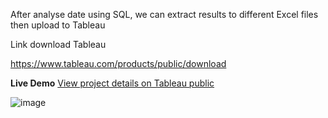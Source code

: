 After analyse date using SQL, we can extract results to different Excel files then upload to Tableau

Link download Tableau 

https://www.tableau.com/products/public/download

**Live Demo**
[View project details on Tableau public](https://public.tableau.com/views/GlobaldataonconfirmedCOVID-19deaths/Dashboard1?:language=en-GB&:display_count=n&:origin=viz_share_link)

![image](https://user-images.githubusercontent.com/48614949/232226793-19189425-d12f-4835-90fa-d793ed9c9cdf.png)


